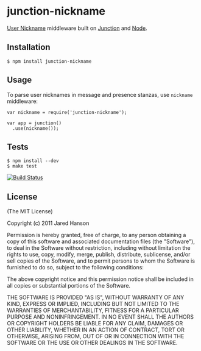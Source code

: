 # junction-nickname

[User Nickname](http://xmpp.org/extensions/xep-0172.html) middleware built on [Junction](http://github.com/jaredhanson/junction)
and [Node](http://nodejs.org).

## Installation

    $ npm install junction-nickname

## Usage

To parse user nicknames in message and presence stanzas, use `nickname`
middleware:

    var nickname = require('junction-nickname');

    var app = junction()
      .use(nickname());

## Tests

    $ npm install --dev
    $ make test

[![Build Status](https://secure.travis-ci.org/jaredhanson/junction-nickname.png)](http://travis-ci.org/jaredhanson/junction-nickname)

## License

(The MIT License)

Copyright (c) 2011 Jared Hanson

Permission is hereby granted, free of charge, to any person obtaining a copy of
this software and associated documentation files (the "Software"), to deal in
the Software without restriction, including without limitation the rights to
use, copy, modify, merge, publish, distribute, sublicense, and/or sell copies of
the Software, and to permit persons to whom the Software is furnished to do so,
subject to the following conditions:

The above copyright notice and this permission notice shall be included in all
copies or substantial portions of the Software.

THE SOFTWARE IS PROVIDED "AS IS", WITHOUT WARRANTY OF ANY KIND, EXPRESS OR
IMPLIED, INCLUDING BUT NOT LIMITED TO THE WARRANTIES OF MERCHANTABILITY, FITNESS
FOR A PARTICULAR PURPOSE AND NONINFRINGEMENT. IN NO EVENT SHALL THE AUTHORS OR
COPYRIGHT HOLDERS BE LIABLE FOR ANY CLAIM, DAMAGES OR OTHER LIABILITY, WHETHER
IN AN ACTION OF CONTRACT, TORT OR OTHERWISE, ARISING FROM, OUT OF OR IN
CONNECTION WITH THE SOFTWARE OR THE USE OR OTHER DEALINGS IN THE SOFTWARE.
